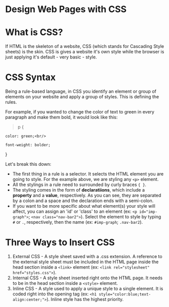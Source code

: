 # Design Web Pages with CSS

# What is CSS?

If HTML is the skeleton of a website, CSS (which stands for Cascading Style sheets) is the skin. CSS is gives a website it's own style while the browser is just applying it's default - very basic - style.

# CSS Syntax

Being a rule-based language, in CSS you identify an element or group of elements on your website and apply a group of styles. This is defining the rules.

For example, if you wanted to change the color of text to green in every paragraph and make them bold, it would look like this:

> p {

    color: green;<br/>
    
    font-weight: bolder;
    
}

Let's break this down:
* The first thing in a rule is a selector. It selects the HTML element you are going to style. For the example above, we are styling any `<p>` element.
* All the stylings in a rule need to surrounded by curly braces `{ }`.
* The styling comes in the form of **declaratiions**, which include a **property** and a **value**, respectively. As you can see, they are separated by a colon and a space and the declaration ends with a semi-colon.
* If you want to be more specific about what element(s) your style will affect, you can assign an 'id' or 'class' to an element (ex: `<p id="imp-graph">`; `<nav class="nav-bar2">`). Select the element to style by typing `#` or `.`, respectively, then the name (ex: `#imp-graph`; `.nav-bar2`).

# Three Ways to Insert CSS
1. External CSS - A style sheet saved with a .css extension. A reference to the external style sheet must be included in the HTML page inside the head section inside a `<link>` element (ex: `<link rel="stylesheet" href="styles.css">`).
2. Internal CSS - A style sheet inserted right onto the HTML page. It needs to be in the head section inside a `<style>` element.
3. Inline CSS - A style used to apply a unique style to a single element. It is coded right into the opening tag (ex: `<h1 style="color:blue;text-align:center;">`). Inline style has the highest priority.